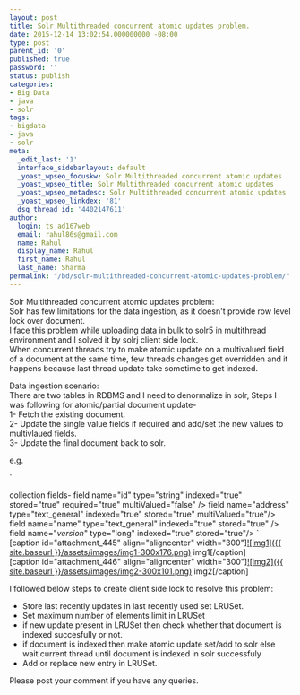 ```yaml
---
layout: post
title: Solr Multithreaded concurrent atomic updates problem.
date: 2015-12-14 13:02:54.000000000 -08:00
type: post
parent_id: '0'
published: true
password: ''
status: publish
categories:
- Big Data
- java
- solr
tags:
- bigdata
- java
- solr
meta:
  _edit_last: '1'
  interface_sidebarlayout: default
  _yoast_wpseo_focuskw: Solr Multithreaded concurrent atomic updates
  _yoast_wpseo_title: Solr Multithreaded concurrent atomic updates
  _yoast_wpseo_metadesc: Solr Multithreaded concurrent atomic updates
  _yoast_wpseo_linkdex: '81'
  dsq_thread_id: '4402147611'
author:
  login: ts_ad167web
  email: rahul86s@gmail.com
  name: Rahul
  display_name: Rahul
  first_name: Rahul
  last_name: Sharma
permalink: "/bd/solr-multithreaded-concurrent-atomic-updates-problem/"
---
```

Solr Multithreaded concurrent atomic updates problem:  
Solr has few limitations for the data ingestion, as it doesn't provide row level lock over document.  
 I face this problem while uploading data in bulk to solr5 in multithread environment and I solved it by solrj client side lock.  
When concurrent threads try to make atomic update on a multivalued field of a document at the same time, few threads changes get overridden and it happens because last thread update take sometime to get indexed.

Data ingestion scenario:  
There are two tables in RDBMS and I need to denormalize in solr, Steps I was following for atomic/partial document update-  
1- Fetch the existing document.  
2- Update the single value fields if required and add/set the new values to multivlaued fields.  
3- Update the final document back to solr.

e.g.  
<!--more-->`
collection fields-
field name="id" type="string" indexed="true" stored="true" required="true" multiValued="false" />
field name="address" type="text_general" indexed="true" stored="true" multiValued="true"/>
field name="name" type="text_general" indexed="true" stored="true" />
field name="_version_" type="long" indexed="true" stored="true"/>
`  
[caption id="attachment\_445" align="aligncenter" width="300"][![img1]({{ site.baseurl }}/assets/images/img1-300x176.png)](http://www.techsquids.com/wp-content/uploads/2015/12/img1.png) img1[/caption]  
[caption id="attachment\_446" align="aligncenter" width="300"][![img2]({{ site.baseurl }}/assets/images/img2-300x101.png)](http://www.techsquids.com/wp-content/uploads/2015/12/img2.png) img2[/caption]

I followed below steps to create client side lock to resolve this problem:

- Store last recently updates in last recently used set LRUSet.
- Set maximum number of elements limit in LRUSet 
- if new update present in LRUSet then check whether that document is indexed succesfully or not.
- if document is indexed then make atomic update set/add to solr else wait current thread until document is indexed in solr successfuly 
- Add or replace new entry in LRUSet.

Please post your comment if you have any queries.

